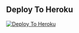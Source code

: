 ## Deploy To Heroku

[![Deploy To Heroku](https://www.herokucdn.com/deploy/button.svg)](https://heroku.com/deploy?template=https://github.com/CrazyMindd/Master-txt-to-video.git)
